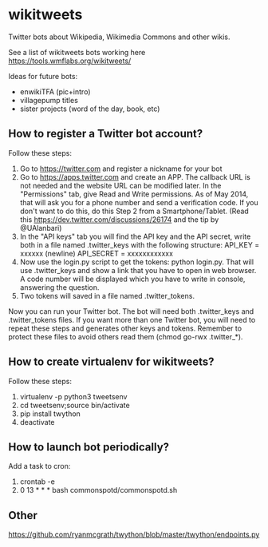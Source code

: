 # wikitweets

Twitter bots about Wikipedia, Wikimedia Commons and other wikis.

See a list of wikitweets bots working here https://tools.wmflabs.org/wikitweets/

Ideas for future bots:
* enwikiTFA (pic+intro)
* villagepump titles
* sister projects (word of the day, book, etc)

## How to register a Twitter bot account?

Follow these steps:

1. Go to https://twitter.com and register a nickname for your bot
2. Go to https://apps.twitter.com and create an APP. The callback URL is not needed and the website URL can be modified later. In the "Permissions" tab, give Read and Write permissions. As of May 2014, that will ask you for a phone number and send a verification code. If you don't want to do this, do this Step 2 from a Smartphone/Tablet. (Read this https://dev.twitter.com/discussions/26174 and the tip by @UAlanbari)
3. In the "API keys" tab you will find the API key and the API secret, write both in a file named .twitter_keys with the following structure: API_KEY = xxxxxx (newline) API_SECRET = xxxxxxxxxxxx
5. Now use the login.py script to get the tokens: python login.py. That will use .twitter_keys and show a link that you have to open in web browser. A code number will be displayed which you have to write in console, answering the question.
6. Two tokens will saved in a file named .twitter_tokens.

Now you can run your Twitter bot. The bot will need both .twitter_keys and .twitter_tokens files. If you want more than one Twitter bot, you will need to repeat these steps and generates other keys and tokens. Remember to protect these files to avoid others read them (chmod go-rwx .twitter_*).

## How to create virtualenv for wikitweets?

Follow these steps:

1. virtualenv -p python3 tweetsenv
2. cd tweetsenv;source bin/activate
3. pip install twython
4. deactivate

## How to launch bot periodically?

Add a task to cron:

1. crontab -e
2. 0 13  * * *   bash commonspotd/commonspotd.sh

## Other

https://github.com/ryanmcgrath/twython/blob/master/twython/endpoints.py
